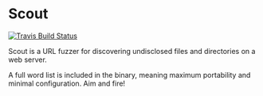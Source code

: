 # Scout

[![Travis Build Status](https://travis-ci.org/liamg/scout.svg?branch=master)](https://travis-ci.org/liamg/scout)

Scout is a URL fuzzer for discovering undisclosed files and directories on a web server. 

A full word list is included in the binary, meaning maximum portability and minimal configuration. Aim and fire!
